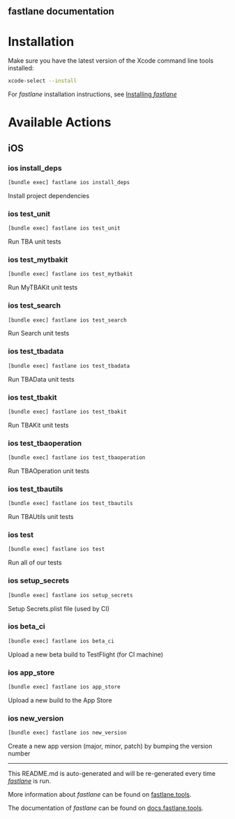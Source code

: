 fastlane documentation
----

# Installation

Make sure you have the latest version of the Xcode command line tools installed:

```sh
xcode-select --install
```

For _fastlane_ installation instructions, see [Installing _fastlane_](https://docs.fastlane.tools/#installing-fastlane)

# Available Actions

## iOS

### ios install_deps

```sh
[bundle exec] fastlane ios install_deps
```

Install project dependencies

### ios test_unit

```sh
[bundle exec] fastlane ios test_unit
```

Run TBA unit tests

### ios test_mytbakit

```sh
[bundle exec] fastlane ios test_mytbakit
```

Run MyTBAKit unit tests

### ios test_search

```sh
[bundle exec] fastlane ios test_search
```

Run Search unit tests

### ios test_tbadata

```sh
[bundle exec] fastlane ios test_tbadata
```

Run TBAData unit tests

### ios test_tbakit

```sh
[bundle exec] fastlane ios test_tbakit
```

Run TBAKit unit tests

### ios test_tbaoperation

```sh
[bundle exec] fastlane ios test_tbaoperation
```

Run TBAOperation unit tests

### ios test_tbautils

```sh
[bundle exec] fastlane ios test_tbautils
```

Run TBAUtils unit tests

### ios test

```sh
[bundle exec] fastlane ios test
```

Run all of our tests

### ios setup_secrets

```sh
[bundle exec] fastlane ios setup_secrets
```

Setup Secrets.plist file (used by CI)

### ios beta_ci

```sh
[bundle exec] fastlane ios beta_ci
```

Upload a new beta build to TestFlight (for CI machine)

### ios app_store

```sh
[bundle exec] fastlane ios app_store
```

Upload a new build to the App Store

### ios new_version

```sh
[bundle exec] fastlane ios new_version
```

Create a new app version (major, minor, patch) by bumping the version number

----

This README.md is auto-generated and will be re-generated every time [_fastlane_](https://fastlane.tools) is run.

More information about _fastlane_ can be found on [fastlane.tools](https://fastlane.tools).

The documentation of _fastlane_ can be found on [docs.fastlane.tools](https://docs.fastlane.tools).
